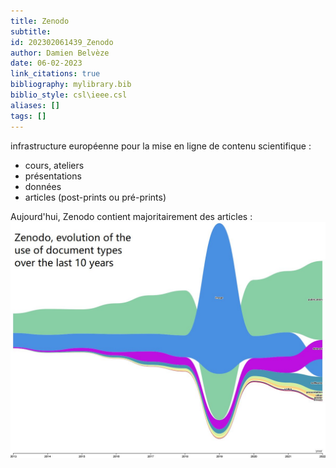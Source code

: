 ```yaml
---
title: Zenodo
subtitle:
id: 202302061439_Zenodo
author: Damien Belvèze
date: 06-02-2023
link_citations: true
bibliography: mylibrary.bib
biblio_style: csl\ieee.csl
aliases: []
tags: []
---
```


infrastructure européenne pour la mise en ligne de contenu scientifique : 
- cours, ateliers
- présentations
- données
- articles (post-prints ou pré-prints)

Aujourd'hui, Zenodo contient majoritairement des articles : 
![](images/zenodo_content.jpg)






